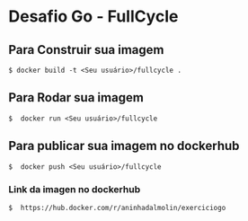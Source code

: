 # Desafio Go - FullCycle

## Para Construir sua imagem
```shell
$ docker build -t <Seu usuário>/fullcycle .
```

## Para Rodar sua imagem
```shell
$  docker run <Seu usuário>/fullcycle 
```

## Para publicar sua imagem no dockerhub
```shell
$  docker push <Seu usuário>/fullcycle     
```

### Link da imagen no dockerhub
```shell
$  https://hub.docker.com/r/aninhadalmolin/exerciciogo  
```
